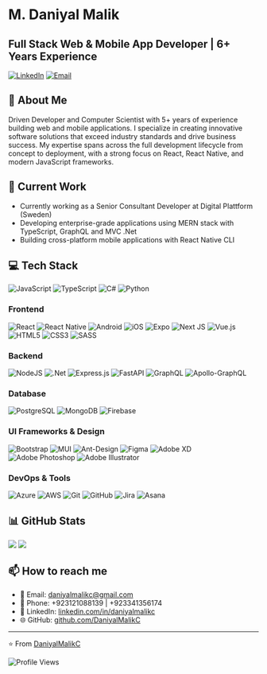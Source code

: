 <!--
### Hi there 👋
![](https://github-readme-streak-stats.herokuapp.com/?user=DaniyalMalikC&theme=tokyonight&hide_border=false)

<!--
![](https://github-readme-stats.vercel.app/api/top-langs/?username=DaniyalMalikC&orgs=marknadsplan&show_icons=true&theme=tokyonight&layout=compact)

![](https://github-readme-stats.vercel.app/api?username=DaniyalMalikC&orgs=Appxamine&show_icons=true&theme=tokyonight)
<!--
**DaniyalMalikC/DaniyalMalikC** is a ✨ _special_ ✨ repository because its `README.md` (this file) appears on your GitHub profile.

Here are some ideas to get you started:

- 🔭 I’m currently working on ...
- 🌱 I’m currently learning ...
- 👯 I’m looking to collaborate on ...
- 🤔 I’m looking for help with ...
- 💬 Ask me about ...
- 📫 How to reach me: ...
- 😄 Pronouns: ...
- ⚡ Fun fact: ...
-->

# M. Daniyal Malik
## Full Stack Web & Mobile App Developer | 6+ Years Experience

[![LinkedIn](https://img.shields.io/badge/LinkedIn-0077B5?style=for-the-badge&logo=linkedin&logoColor=white)](https://www.linkedin.com/in/daniyalmalikc)
[![Email](https://img.shields.io/badge/Email-D14836?style=for-the-badge&logo=gmail&logoColor=white)](mailto:daniyalmalikc@gmail.com)

## 💫 About Me
Driven Developer and Computer Scientist with 5+ years of experience building web and mobile applications. I specialize in creating innovative software solutions that exceed industry standards and drive business success. My expertise spans across the full development lifecycle from concept to deployment, with a strong focus on React, React Native, and modern JavaScript frameworks.

## 🚀 Current Work
- Currently working as a Senior Consultant Developer at Digital Plattform (Sweden)
- Developing enterprise-grade applications using MERN stack with TypeScript, GraphQL and MVC .Net
- Building cross-platform mobile applications with React Native CLI

<!--
## 🌐 Featured Projects

### Web Applications
- [2LM Second Life Method](https://2lm.com) - MERN TypeScript with Apollo GraphQL
- [Digital Platform](https://app.digitalplattform.se) - MERN TypeScript with Apollo GraphQL
- [Mymo Platform](https://www.mymocore.com) - MVC .NET with Azure DevOps
- [Think Big Technology](https://www.thinkbigtechnology.com) - React JS

### Mobile Applications
- [Second Life Method](https://play.google.com/store/apps/details?id=com.secondlifemethod) - React Native CLI with TypeScript & GraphQL
- [Sporforya](https://play.google.com/store/apps/details?id=com.sporforya) - React Native CLI with TypeScript & REST API
- [Foodosti](https://play.google.com/store/apps/details?id=com.foodosti) - React Native CLI with REST API
-->

## 💻 Tech Stack
![JavaScript](https://img.shields.io/badge/javascript-%23323330.svg?style=for-the-badge&logo=javascript&logoColor=%23F7DF1E)
![TypeScript](https://img.shields.io/badge/typescript-%23007ACC.svg?style=for-the-badge&logo=typescript&logoColor=white)
![C#](https://img.shields.io/badge/c%23-%23239120.svg?style=for-the-badge&logo=c-sharp&logoColor=white)
![Python](https://img.shields.io/badge/python-3670A0?style=for-the-badge&logo=python&logoColor=ffdd54)

### Frontend
![React](https://img.shields.io/badge/react-%2320232a.svg?style=for-the-badge&logo=react&logoColor=%2361DAFB)
![React Native](https://img.shields.io/badge/react_native-%2320232a.svg?style=for-the-badge&logo=react&logoColor=%2361DAFB)
![Android](https://img.shields.io/badge/Android-3DDC84?style=for-the-badge&logo=android&logoColor=white)
![iOS](https://img.shields.io/badge/iOS-000000?style=for-the-badge&logo=ios&logoColor=white)
![Expo](https://img.shields.io/badge/expo-1C1E24?style=for-the-badge&logo=expo&logoColor=#D04A37)
![Next JS](https://img.shields.io/badge/Next-black?style=for-the-badge&logo=next.js&logoColor=white)
![Vue.js](https://img.shields.io/badge/vuejs-%2335495e.svg?style=for-the-badge&logo=vuedotjs&logoColor=%234FC08D)
![HTML5](https://img.shields.io/badge/html5-%23E34F26.svg?style=for-the-badge&logo=html5&logoColor=white)
![CSS3](https://img.shields.io/badge/css3-%231572B6.svg?style=for-the-badge&logo=css3&logoColor=white)
![SASS](https://img.shields.io/badge/SASS-hotpink.svg?style=for-the-badge&logo=SASS&logoColor=white)

### Backend
![NodeJS](https://img.shields.io/badge/node.js-6DA55F?style=for-the-badge&logo=node.js&logoColor=white)
![.Net](https://img.shields.io/badge/.NET-5C2D91?style=for-the-badge&logo=.net&logoColor=white)
![Express.js](https://img.shields.io/badge/express.js-%23404d59.svg?style=for-the-badge&logo=express&logoColor=%2361DAFB)
![FastAPI](https://img.shields.io/badge/FastAPI-005571?style=for-the-badge&logo=fastapi)
![GraphQL](https://img.shields.io/badge/-GraphQL-E10098?style=for-the-badge&logo=graphql&logoColor=white)
![Apollo-GraphQL](https://img.shields.io/badge/-ApolloGraphQL-311C87?style=for-the-badge&logo=apollo-graphql)

### Database
![PostgreSQL](https://img.shields.io/badge/postgresql-%23316192.svg?style=for-the-badge&logo=postgresql&logoColor=white)
![MongoDB](https://img.shields.io/badge/MongoDB-%234ea94b.svg?style=for-the-badge&logo=mongodb&logoColor=white)
![Firebase](https://img.shields.io/badge/firebase-%23039BE5.svg?style=for-the-badge&logo=firebase)

### UI Frameworks & Design
![Bootstrap](https://img.shields.io/badge/bootstrap-%23563D7C.svg?style=for-the-badge&logo=bootstrap&logoColor=white)
![MUI](https://img.shields.io/badge/MUI-%230081CB.svg?style=for-the-badge&logo=mui&logoColor=white)
![Ant-Design](https://img.shields.io/badge/-AntDesign-%230170FE?style=for-the-badge&logo=ant-design&logoColor=white)
![Figma](https://img.shields.io/badge/figma-%23F24E1E.svg?style=for-the-badge&logo=figma&logoColor=white)
![Adobe XD](https://img.shields.io/badge/Adobe%20XD-470137?style=for-the-badge&logo=Adobe%20XD&logoColor=#FF61F6)
![Adobe Photoshop](https://img.shields.io/badge/adobe%20photoshop-%2331A8FF.svg?style=for-the-badge&logo=adobe%20photoshop&logoColor=white)
![Adobe Illustrator](https://img.shields.io/badge/adobe%20illustrator-%23FF9A00.svg?style=for-the-badge&logo=adobe%20illustrator&logoColor=white)

### DevOps & Tools
![Azure](https://img.shields.io/badge/azure-%230072C6.svg?style=for-the-badge&logo=azure-devops&logoColor=white)
![AWS](https://img.shields.io/badge/AWS-%23FF9900.svg?style=for-the-badge&logo=amazon-aws&logoColor=white)
![Git](https://img.shields.io/badge/git-%23F05033.svg?style=for-the-badge&logo=git&logoColor=white)
![GitHub](https://img.shields.io/badge/github-%23121011.svg?style=for-the-badge&logo=github&logoColor=white)
![Jira](https://img.shields.io/badge/jira-%230A0FFF.svg?style=for-the-badge&logo=jira&logoColor=white)
![Asana](https://img.shields.io/badge/Asana-%23273347.svg?style=for-the-badge&logo=asana&logoColor=white)

## 📊 GitHub Stats
![](https://github-readme-streak-stats.herokuapp.com/?user=DaniyalMalikC&theme=tokyonight&hide_border=false)
![](https://github-readme-stats.vercel.app/api/top-langs/?username=DaniyalMalikC&theme=tokyonight&hide_border=false&include_all_commits=true&count_private=true&layout=compact)

## 📫 How to reach me
- 📧 Email: daniyalmalikc@gmail.com
- 📱 Phone: +923121088139 | +923341356174
- 🔗 LinkedIn: [linkedin.com/in/daniyalmalikc](https://www.linkedin.com/in/daniyalmalikc)
- 🌐 GitHub: [github.com/DaniyalMalikC](https://github.com/DaniyalMalikC)

<!--
## 🎮 Let's Play a Game!
<details>
<summary>Play GitHub Snake Game! 🐍</summary>
<br/>

![Snake animation](https://github.com/DaniyalMalikC/DaniyalMalikC/blob/output/github-contribution-grid-snake.svg)

</details>

<details>
<summary>Play Rock Paper Scissors! ✂️</summary>
<br/>

Let's play Rock Paper Scissors! Click on your choice:

<a href="https://github.com/DaniyalMalikC/DaniyalMalikC/issues/new?title=Rock&body=I choose rock!">👊 Rock</a>
<a href="https://github.com/DaniyalMalikC/DaniyalMalikC/issues/new?title=Paper&body=I choose paper!">📄 Paper</a>
<a href="https://github.com/DaniyalMalikC/DaniyalMalikC/issues/new?title=Scissors&body=I choose scissors!">✂️ Scissors</a>

(This will create a new issue in my repository, and I'll respond with my choice!)
</details>
-->
---
⭐️ From [DaniyalMalikC](https://github.com/DaniyalMalikC)

![Profile Views](https://komarev.com/ghpvc/?username=DaniyalMalikC&color=0e75b6&style=flat)
